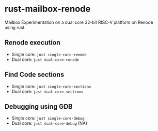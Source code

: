 # rust-mailbox-renode
Mailbox Experimentation on a dual core 32-bit RISC-V platform on Renode using rust.

## Renode execution
- Single core: `just single-core-renode`
- Dual core: `just dual-core-renode`

## Find Code sections
- Single core: `just single-core-sections`
- Dual core: `just dual-core-sections`

## Debugging using GDB
- Single core: `just single-core-debug`
- Dual core: `just dual-core-debug` (NA)